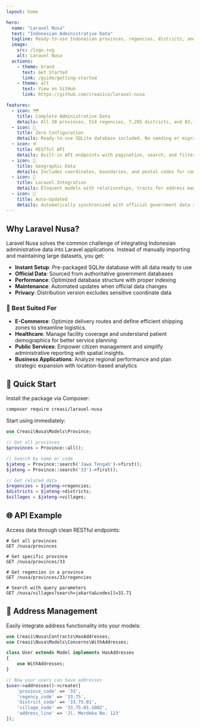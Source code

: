 ```yaml
---
layout: home

hero:
  name: "Laravel Nusa"
  text: "Indonesian Administrative Data"
  tagline: Ready-to-use Indonesian provinces, regencies, districts, and villages data for Laravel applications
  image:
    src: /logo.svg
    alt: Laravel Nusa
  actions:
    - theme: brand
      text: Get Started
      link: /guide/getting-started
    - theme: alt
      text: View on GitHub
      link: https://github.com/creasico/laravel-nusa

features:
  - icon: 🗺️
    title: Complete Administrative Data
    details: All 38 provinces, 514 regencies, 7,285 districts, and 83,762 villages with official codes and names
  - icon: 🚀
    title: Zero Configuration
    details: Ready-to-use SQLite database included. No seeding or migration required - just install and use
  - icon: 🌐
    title: RESTful API
    details: Built-in API endpoints with pagination, search, and filtering for all administrative levels
  - icon: 📍
    title: Geographic Data
    details: Includes coordinates, boundaries, and postal codes for comprehensive location services
  - icon: 🔧
    title: Laravel Integration
    details: Eloquent models with relationships, traits for address management, and Laravel-native features
  - icon: 🔄
    title: Auto-Updated
    details: Automatically synchronized with official government data sources through automated workflows
---
```


## Why Laravel Nusa?

Laravel Nusa solves the common challenge of integrating Indonesian administrative data into Laravel applications. Instead of manually importing and maintaining large datasets, you get:

- **Instant Setup**: Pre-packaged SQLite database with all data ready to use
- **Official Data**: Sourced from authoritative government databases
- **Performance**: Optimized database structure with proper indexing
- **Maintenance**: Automated updates when official data changes
- **Privacy**: Distribution version excludes sensitive coordinate data


### 🏢 Best Suited For

- **E-Commerce**: Optimize delivery routes and define efficient shipping zones to streamline logistics.
- **Healthcare**: Manage facility coverage and understand patient demographics for better service planning
- **Public Services**: Empower citizen management and simplify administrative reporting with spatial insights.
- **Business Applications**: Analyze regional performance and plan strategic expansion with location-based analytics

## 🚀 Quick Start

Install the package via Composer:

```bash
composer require creasi/laravel-nusa
```

Start using immediately:

```php
use Creasi\Nusa\Models\Province;

// Get all provinces
$provinces = Province::all();

// Search by name or code
$jateng = Province::search('Jawa Tengah')->first();
$jateng = Province::search('33')->first();

// Get related data
$regencies = $jateng->regencies;
$districts = $jateng->districts;
$villages = $jateng->villages;
```

## 🌐 API Example

Access data through clean RESTful endpoints:

```http
# Get all provinces
GET /nusa/provinces

# Get specific province
GET /nusa/provinces/33

# Get regencies in a province
GET /nusa/provinces/33/regencies

# Search with query parameters
GET /nusa/villages?search=jakarta&codes[]=31.71
```

## 📍 Address Management

Easily integrate address functionality into your models:

```php
use Creasi\Nusa\Contracts\HasAddresses;
use Creasi\Nusa\Models\Concerns\WithAddresses;

class User extends Model implements HasAddresses
{
    use WithAddresses;
}

// Now your users can have addresses
$user->addresses()->create([
    'province_code' => '33',
    'regency_code' => '33.75',
    'district_code' => '33.75.01',
    'village_code' => '33.75.01.1002',
    'address_line' => 'Jl. Merdeka No. 123'
]);
```
